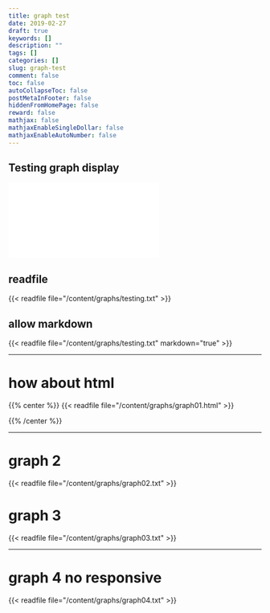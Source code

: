 ```yaml
---
title: graph test
date: 2019-02-27
draft: true
keywords: []
description: ""
tags: []
categories: []
slug: graph-test
comment: false
toc: false
autoCollapseToc: false
postMetaInFooter: false
hiddenFromHomePage: false
reward: false
mathjax: false
mathjaxEnableSingleDollar: false
mathjaxEnableAutoNumber: false
---
```


<!--<iframe width="700" height="400" frameborder="0" scrolling="no" src="//plot.ly/~fsalas/1.embed"></iframe>-->
## Testing graph display
![alt text][img1]


<!--more-->

## readfile 

{{< readfile file="/content/graphs/testing.txt" >}}


## allow markdown

{{< readfile file="/content/graphs/testing.txt" markdown="true" >}}

---

# how about html
{{% center %}}
{{< readfile file="/content/graphs/graph01.html" >}}

{{% /center %}}



---

# graph 2
{{< readfile file="/content/graphs/graph02.txt" >}}


# graph 3

{{< readfile file="/content/graphs/graph03.txt" >}}

---
# graph 4 no responsive

{{< readfile file="/content/graphs/graph04.txt" >}}


[img1]: /images/graph-test/colormap.html